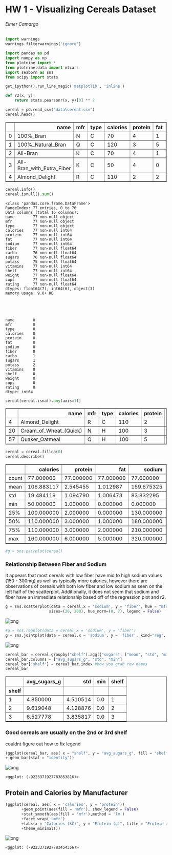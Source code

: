 # HW 1 - Visualizing Cereals Dataset
###### Elmer Camargo


```python
import warnings
warnings.filterwarnings('ignore')

import pandas as pd
import numpy as np
from plotnine import *
from plotnine.data import mtcars
import seaborn as sns
from scipy import stats

get_ipython().run_line_magic('matplotlib', 'inline')

def r2(x, y):
    return stats.pearsonr(x, y)[0] ** 2
```


```python
cereal = pd.read_csv("data\cereal.csv")
cereal.head()
```




<div>
<style scoped>
    .dataframe tbody tr th:only-of-type {
        vertical-align: middle;
    }

    .dataframe tbody tr th {
        vertical-align: top;
    }

    .dataframe thead th {
        text-align: right;
    }
</style>
<table border="1" class="dataframe">
  <thead>
    <tr style="text-align: right;">
      <th></th>
      <th>name</th>
      <th>mfr</th>
      <th>type</th>
      <th>calories</th>
      <th>protein</th>
      <th>fat</th>
      <th>sodium</th>
      <th>fiber</th>
      <th>carbo</th>
      <th>sugars</th>
      <th>potass</th>
      <th>vitamins</th>
      <th>shelf</th>
      <th>weight</th>
      <th>cups</th>
      <th>rating</th>
    </tr>
  </thead>
  <tbody>
    <tr>
      <td>0</td>
      <td>100%_Bran</td>
      <td>N</td>
      <td>C</td>
      <td>70</td>
      <td>4</td>
      <td>1</td>
      <td>130</td>
      <td>10.0</td>
      <td>5.0</td>
      <td>6.0</td>
      <td>280.0</td>
      <td>25</td>
      <td>3</td>
      <td>1.0</td>
      <td>0.33</td>
      <td>68.402973</td>
    </tr>
    <tr>
      <td>1</td>
      <td>100%_Natural_Bran</td>
      <td>Q</td>
      <td>C</td>
      <td>120</td>
      <td>3</td>
      <td>5</td>
      <td>15</td>
      <td>2.0</td>
      <td>8.0</td>
      <td>8.0</td>
      <td>135.0</td>
      <td>0</td>
      <td>3</td>
      <td>1.0</td>
      <td>1.00</td>
      <td>33.983679</td>
    </tr>
    <tr>
      <td>2</td>
      <td>All-Bran</td>
      <td>K</td>
      <td>C</td>
      <td>70</td>
      <td>4</td>
      <td>1</td>
      <td>260</td>
      <td>9.0</td>
      <td>7.0</td>
      <td>5.0</td>
      <td>320.0</td>
      <td>25</td>
      <td>3</td>
      <td>1.0</td>
      <td>0.33</td>
      <td>59.425505</td>
    </tr>
    <tr>
      <td>3</td>
      <td>All-Bran_with_Extra_Fiber</td>
      <td>K</td>
      <td>C</td>
      <td>50</td>
      <td>4</td>
      <td>0</td>
      <td>140</td>
      <td>14.0</td>
      <td>8.0</td>
      <td>0.0</td>
      <td>330.0</td>
      <td>25</td>
      <td>3</td>
      <td>1.0</td>
      <td>0.50</td>
      <td>93.704912</td>
    </tr>
    <tr>
      <td>4</td>
      <td>Almond_Delight</td>
      <td>R</td>
      <td>C</td>
      <td>110</td>
      <td>2</td>
      <td>2</td>
      <td>200</td>
      <td>1.0</td>
      <td>14.0</td>
      <td>8.0</td>
      <td>NaN</td>
      <td>25</td>
      <td>3</td>
      <td>1.0</td>
      <td>0.75</td>
      <td>34.384843</td>
    </tr>
  </tbody>
</table>
</div>




```python
cereal.info()
cereal.isnull().sum()
```

    <class 'pandas.core.frame.DataFrame'>
    RangeIndex: 77 entries, 0 to 76
    Data columns (total 16 columns):
    name        77 non-null object
    mfr         77 non-null object
    type        77 non-null object
    calories    77 non-null int64
    protein     77 non-null int64
    fat         77 non-null int64
    sodium      77 non-null int64
    fiber       77 non-null float64
    carbo       76 non-null float64
    sugars      76 non-null float64
    potass      75 non-null float64
    vitamins    77 non-null int64
    shelf       77 non-null int64
    weight      77 non-null float64
    cups        77 non-null float64
    rating      77 non-null float64
    dtypes: float64(7), int64(6), object(3)
    memory usage: 9.8+ KB
    




    name        0
    mfr         0
    type        0
    calories    0
    protein     0
    fat         0
    sodium      0
    fiber       0
    carbo       1
    sugars      1
    potass      2
    vitamins    0
    shelf       0
    weight      0
    cups        0
    rating      0
    dtype: int64




```python
cereal[cereal.isna().any(axis=1)]
```




<div>
<style scoped>
    .dataframe tbody tr th:only-of-type {
        vertical-align: middle;
    }

    .dataframe tbody tr th {
        vertical-align: top;
    }

    .dataframe thead th {
        text-align: right;
    }
</style>
<table border="1" class="dataframe">
  <thead>
    <tr style="text-align: right;">
      <th></th>
      <th>name</th>
      <th>mfr</th>
      <th>type</th>
      <th>calories</th>
      <th>protein</th>
      <th>fat</th>
      <th>sodium</th>
      <th>fiber</th>
      <th>carbo</th>
      <th>sugars</th>
      <th>potass</th>
      <th>vitamins</th>
      <th>shelf</th>
      <th>weight</th>
      <th>cups</th>
      <th>rating</th>
    </tr>
  </thead>
  <tbody>
    <tr>
      <td>4</td>
      <td>Almond_Delight</td>
      <td>R</td>
      <td>C</td>
      <td>110</td>
      <td>2</td>
      <td>2</td>
      <td>200</td>
      <td>1.0</td>
      <td>14.0</td>
      <td>8.0</td>
      <td>NaN</td>
      <td>25</td>
      <td>3</td>
      <td>1.0</td>
      <td>0.75</td>
      <td>34.384843</td>
    </tr>
    <tr>
      <td>20</td>
      <td>Cream_of_Wheat_(Quick)</td>
      <td>N</td>
      <td>H</td>
      <td>100</td>
      <td>3</td>
      <td>0</td>
      <td>80</td>
      <td>1.0</td>
      <td>21.0</td>
      <td>0.0</td>
      <td>NaN</td>
      <td>0</td>
      <td>2</td>
      <td>1.0</td>
      <td>1.00</td>
      <td>64.533816</td>
    </tr>
    <tr>
      <td>57</td>
      <td>Quaker_Oatmeal</td>
      <td>Q</td>
      <td>H</td>
      <td>100</td>
      <td>5</td>
      <td>2</td>
      <td>0</td>
      <td>2.7</td>
      <td>NaN</td>
      <td>NaN</td>
      <td>110.0</td>
      <td>0</td>
      <td>1</td>
      <td>1.0</td>
      <td>0.67</td>
      <td>50.828392</td>
    </tr>
  </tbody>
</table>
</div>




```python
cereal = cereal.fillna(0)
cereal.describe()
```




<div>
<style scoped>
    .dataframe tbody tr th:only-of-type {
        vertical-align: middle;
    }

    .dataframe tbody tr th {
        vertical-align: top;
    }

    .dataframe thead th {
        text-align: right;
    }
</style>
<table border="1" class="dataframe">
  <thead>
    <tr style="text-align: right;">
      <th></th>
      <th>calories</th>
      <th>protein</th>
      <th>fat</th>
      <th>sodium</th>
      <th>fiber</th>
      <th>carbo</th>
      <th>sugars</th>
      <th>potass</th>
      <th>vitamins</th>
      <th>shelf</th>
      <th>weight</th>
      <th>cups</th>
      <th>rating</th>
    </tr>
  </thead>
  <tbody>
    <tr>
      <td>count</td>
      <td>77.000000</td>
      <td>77.000000</td>
      <td>77.000000</td>
      <td>77.000000</td>
      <td>77.000000</td>
      <td>77.000000</td>
      <td>77.000000</td>
      <td>77.000000</td>
      <td>77.000000</td>
      <td>77.000000</td>
      <td>77.000000</td>
      <td>77.000000</td>
      <td>77.000000</td>
    </tr>
    <tr>
      <td>mean</td>
      <td>106.883117</td>
      <td>2.545455</td>
      <td>1.012987</td>
      <td>159.675325</td>
      <td>2.151948</td>
      <td>14.610390</td>
      <td>6.935065</td>
      <td>96.103896</td>
      <td>28.246753</td>
      <td>2.207792</td>
      <td>1.029610</td>
      <td>0.821039</td>
      <td>42.665705</td>
    </tr>
    <tr>
      <td>std</td>
      <td>19.484119</td>
      <td>1.094790</td>
      <td>1.006473</td>
      <td>83.832295</td>
      <td>2.383364</td>
      <td>4.232257</td>
      <td>4.422840</td>
      <td>71.251147</td>
      <td>22.342523</td>
      <td>0.832524</td>
      <td>0.150477</td>
      <td>0.232716</td>
      <td>14.047289</td>
    </tr>
    <tr>
      <td>min</td>
      <td>50.000000</td>
      <td>1.000000</td>
      <td>0.000000</td>
      <td>0.000000</td>
      <td>0.000000</td>
      <td>0.000000</td>
      <td>0.000000</td>
      <td>0.000000</td>
      <td>0.000000</td>
      <td>1.000000</td>
      <td>0.500000</td>
      <td>0.250000</td>
      <td>18.042851</td>
    </tr>
    <tr>
      <td>25%</td>
      <td>100.000000</td>
      <td>2.000000</td>
      <td>0.000000</td>
      <td>130.000000</td>
      <td>1.000000</td>
      <td>12.000000</td>
      <td>3.000000</td>
      <td>40.000000</td>
      <td>25.000000</td>
      <td>1.000000</td>
      <td>1.000000</td>
      <td>0.670000</td>
      <td>33.174094</td>
    </tr>
    <tr>
      <td>50%</td>
      <td>110.000000</td>
      <td>3.000000</td>
      <td>1.000000</td>
      <td>180.000000</td>
      <td>2.000000</td>
      <td>14.000000</td>
      <td>7.000000</td>
      <td>90.000000</td>
      <td>25.000000</td>
      <td>2.000000</td>
      <td>1.000000</td>
      <td>0.750000</td>
      <td>40.400208</td>
    </tr>
    <tr>
      <td>75%</td>
      <td>110.000000</td>
      <td>3.000000</td>
      <td>2.000000</td>
      <td>210.000000</td>
      <td>3.000000</td>
      <td>17.000000</td>
      <td>11.000000</td>
      <td>120.000000</td>
      <td>25.000000</td>
      <td>3.000000</td>
      <td>1.000000</td>
      <td>1.000000</td>
      <td>50.828392</td>
    </tr>
    <tr>
      <td>max</td>
      <td>160.000000</td>
      <td>6.000000</td>
      <td>5.000000</td>
      <td>320.000000</td>
      <td>14.000000</td>
      <td>23.000000</td>
      <td>15.000000</td>
      <td>330.000000</td>
      <td>100.000000</td>
      <td>3.000000</td>
      <td>1.500000</td>
      <td>1.500000</td>
      <td>93.704912</td>
    </tr>
  </tbody>
</table>
</div>




```python
#g = sns.pairplot(cereal)
```

### Relationship Between Fiber and Sodium

It appears that most cereals with low fiber have mid to high sodium values (150 - 300mg) as well as typically more calories, however there are observations of cereals with both low fiber and low sodium as seen on the left half of the scatterplot. Additionally, it does not seem that sodium and fiber have an immediate relationship based off of the regression plot and r2. 


```python
g = sns.scatterplot(data = cereal,x = 'sodium', y = 'fiber', hue = "mfr", size = "calories",
                   sizes=(20, 200), hue_norm=(0, 7), legend = False)
```


![png](cereal_files/cereal_8_0.png)



```python
#g = sns.regplot(data = cereal,x = 'sodium', y = 'fiber')
g = sns.jointplot(data = cereal,x = 'sodium', y = 'fiber', kind="reg", stat_func=r2)
```


![png](cereal_files/cereal_9_0.png)



```python
cereal_bar = cereal.groupby("shelf").agg({"sugars": ["mean", "std", "min"]})
cereal_bar.columns = ["avg_sugars_g", "std", "min"]
cereal_bar["shelf"] = cereal_bar.index #how you grab row names
cereal_bar
```




<div>
<style scoped>
    .dataframe tbody tr th:only-of-type {
        vertical-align: middle;
    }

    .dataframe tbody tr th {
        vertical-align: top;
    }

    .dataframe thead th {
        text-align: right;
    }
</style>
<table border="1" class="dataframe">
  <thead>
    <tr style="text-align: right;">
      <th></th>
      <th>avg_sugars_g</th>
      <th>std</th>
      <th>min</th>
      <th>shelf</th>
    </tr>
    <tr>
      <th>shelf</th>
      <th></th>
      <th></th>
      <th></th>
      <th></th>
    </tr>
  </thead>
  <tbody>
    <tr>
      <td>1</td>
      <td>4.850000</td>
      <td>4.510514</td>
      <td>0.0</td>
      <td>1</td>
    </tr>
    <tr>
      <td>2</td>
      <td>9.619048</td>
      <td>4.128876</td>
      <td>0.0</td>
      <td>2</td>
    </tr>
    <tr>
      <td>3</td>
      <td>6.527778</td>
      <td>3.835817</td>
      <td>0.0</td>
      <td>3</td>
    </tr>
  </tbody>
</table>
</div>



### Good cereals are usually on the 2nd or 3rd shelf

couldnt figure out how to fix legend


```python
(ggplot(cereal_bar, aes( x = "shelf", y = "avg_sugars_g", fill = "shelf")) 
+ geom_bar(stat = "identity"))
```


![png](cereal_files/cereal_12_0.png)





    <ggplot: (-9223371927783853816)>



## Protein and Calories by Manufacturer


```python
(ggplot(cereal, aes( x = 'calories', y = 'protein'))
       +geom_point(aes(fill = 'mfr'), show_legend = False)
       +stat_smooth(aes(fill = 'mfr'),method = 'lm')
       +facet_wrap('~mfr')
       +labs(x = "Calories (kC)", y = "Protein (g)", title = "Protein and Calories")
       +theme_minimal())
```


![png](cereal_files/cereal_14_0.png)





    <ggplot: (-9223371927783454356)>


